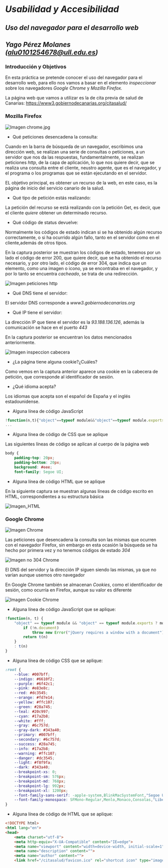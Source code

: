 # __*Usabilidad y Accesibilidad*__
## __*Uso del navegador para el desarrollo web*__
## __*Yago Pérez Molanes (alu0101254678@ull.edu.es)*__

### __Introducción y Objetivos__

En esta práctica se pretende conocer el uso del navegador para el desarrollo web, para ello nos vamos a basar
en el elemento *inspeccionar* sobre los navegadores *Google Chrome* y *Mozilla Firefox.*

La página web que vamos a utilizar es la de cita previa de salud de Canarias: <https://www3.gobiernodecanarias.org/citasalud/>

### __Mozilla Firefox__

![Imagen chrome.jpg](https://raw.githubusercontent.com/alu0101254678/uya-2021-Uso-navegador-web/main/img/firefox.png)

* Qué peticiones desencadena la consulta:

Cuando en la barra de búsqueda de un navegador, escribimos una dirección web, se realizan una serie de consultas o peticiones, a un servidor
que nos da las respuestas, fundamentalmente, se realizan peticiones *http*, de la capa de aplicación, lo que nos quiere decir, que se realiza
una consulta entre el cliente, neustro agente, que es el navegador, y el programa o los programas que se están ejecutando en el servidor.

EL objetivo principal, es obtener un recurso de la web, en este caso, es la página de inicio del servicio canario de la salud.

* Qué tipo de petición estás realizando:

La petición del recurso se está realizando con la petición Get, es decir, que el cliente *quiere* obtener un determinado recurso.

* Qué código de status devuelve:

Normalmente los códigos de estado indican si se ha obtenido algún recurso correctamente, o si ha ocurrido algún fallo, tanto en el servidor
como en el cliente,además de otros tipos.

En la captura posterior se muestran los códigos de estado, tenemos por un lado el código de error 200, que quiere decir, que se ha obtenido el recurso
necesario, y por otro lado, el código de error 304, que indica que un elemento, como una imagen o icono, ya se encontraba en el navegador, y por lo tanto
se encuentra *cacheado*, se trata de una redirección.

![Imagen peticiones http](https://github.com/alu0101254678/uya-2021-Uso-navegador-web/blob/main/img/captura_peticiones_http.png?raw=true)

* Qué DNS tiene el servidor:

El servidor DNS corresponde a *www3.gobiernodecanarias.org*

* Qué IP tiene el servidor:

La dirección IP que tiene el servidor es la *93.188.136.126*, además la comunicación se hace en el puerto *443*

En la captura posterior se encuentran los datos mencionados anteriormente.

![Imagen inspeccion cabecera](https://github.com/alu0101254678/uya-2021-Uso-navegador-web/blob/main/img/captura_cabeceras_inspeccion.png?raw=true)

* ¿La página tiene alguna cookie?¿Cuáles?

Como vemos en la captura anterior aparece una cookie en la cabecera de petición, que corresponde al identificador de sesión.

* ¿Qué idioma acepta?

Los idiomas que acepta son el español de España y el inglés estadounidense.

* Alguna línea de código JavaScript

```JavaScript
!function(n,t){"object"==typeof module&&"object"==typeof module.exports?module.expo
...
```

* Alguna línea de código de CSS que se aplique

Las siguientes líneas de código se aplican al cuerpo de la página web

```CSS
body {
    padding-top: 20px;
    padding-bottom: 20px;
    background: #eee;
    font-family: Segoe UI;

```

* Alguna línea de código HTML que se aplique

En la siguiente captura se muestran algunas líneas de código escrito en HTML, correspondientes a su estructura básica

![Imagen_HTML](https://github.com/alu0101254678/uya-2021-Uso-navegador-web/blob/main/img/captura_lineas_HTML.PNG?raw=true)

### __Google Chrome__

![Imagen Chrome](https://raw.githubusercontent.com/alu0101254678/uya-2021-Uso-navegador-web/main/img/chrome.jpg)

Las peticiones que desencadena la consulta son las mismas que ocurren con el navegador Firefox, sin embargo en esta ocasión 
la búsqueda se ha hecho por primera vez y no tenemos códigos de estado *304*

![Imagen no 304 Chrome]()

El DNS del servidor y la dirección IP siguen siendo las mismas, ya que no varían aunque usemos otro navegador

En Google Chrome también se almacenan *Cookies*, como el identificador de sesión, como ocurría en Firefox, aunque su valor
es diferente

![Imagen Cookie Chrome]()

* Alguna línea de código JavaScript que se aplique:

```JavaScript
!function(n, t) {
    "object" == typeof module && "object" == typeof module.exports ? module.exports = n.document ? t(n, !0) : function(n) {
        if (!n.document)
            throw new Error("jQuery requires a window with a document");
        return t(n)
    }
    : t(n)
}
```

* Alguna línea de código CSS que se aplique:

```CSS
:root {
    --blue: #007bff;
    --indigo: #6610f2;
    --purple: #6f42c1;
    --pink: #e83e8c;
    --red: #dc3545;
    --orange: #fd7e14;
    --yellow: #ffc107;
    --green: #28a745;
    --teal: #20c997;
    --cyan: #17a2b8;
    --white: #fff;
    --gray: #6c757d;
    --gray-dark: #343a40;
    --primary: #007bff;
    --secondary: #6c757d;
    --success: #28a745;
    --info: #17a2b8;
    --warning: #ffc107;
    --danger: #dc3545;
    --light: #f8f9fa;
    --dark: #343a40;
    --breakpoint-xs: 0;
    --breakpoint-sm: 576px;
    --breakpoint-md: 768px;
    --breakpoint-lg: 992px;
    --breakpoint-xl: 1200px;
    --font-family-sans-serif: -apple-system,BlinkMacSystemFont,"Segoe UI",Roboto,"Helvetica Neue",Arial,"Noto Sans",sans-serif,"Apple Color Emoji","Segoe UI Emoji","Segoe UI Symbol","Noto Color Emoji";
    --font-family-monospace: SFMono-Regular,Menlo,Monaco,Consolas,"Liberation Mono","Courier New",monospace
}
```

* Alguna línea de código de HTML que se aplique:

```HTML
<!DOCTYPE html>
<html lang="en">
<head>
    <meta charset="utf-8">
    <meta http-equiv="X-UA-Compatible" content="IE=edge">
    <meta name="viewport" content="width=device-width, initial-scale=1">
    <meta name="description" content="">
    <meta name="author" content="">
    <link href="/citasalud/favicon.ico" rel="shortcut icon" type="image/x-icon" />
```









